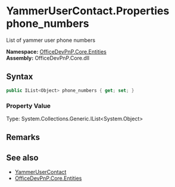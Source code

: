 # YammerUserContact.Properties phone_numbers
 List of yammer user phone numbers   

**Namespace:** [OfficeDevPnP.Core.Entities](OfficeDevPnP.Core.Entities.md)  
**Assembly:** OfficeDevPnP.Core.dll  
## Syntax
```C#
public IList<Object> phone_numbers { get; set; }
```

### Property Value
Type: System.Collections.Generic.IList<System.Object>  

## Remarks
  
## See also
- [YammerUserContact](OfficeDevPnP.Core.Entities.YammerUserContact.md) 
- [OfficeDevPnP.Core.Entities](OfficeDevPnP.Core.Entities.md) 
